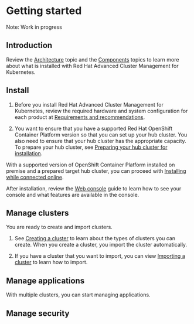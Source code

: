 # Getting started 

Note: Work in progress

## Introduction

Review the [Architecture](architecture.md) topic and the [Components](components.md) topics to learn more about what is installed with Red Hat Advanced Cluster Management for Kubernetes.

## Install

1. Before you install Red Hat Advanced Cluster Management for Kubernetes, review the required hardware and system configuration for each product at [Requirements and recommendations](install/requirements.md).

2. You want to ensure that you have a supported Red Hat OpenShift Container Platform version so that you can set up your hub cluster. You also need to ensure that your hub cluster has the appropriate capacity. To prepare your hub cluster, see [Preparing your hub cluster for installation](install/prep.md).

With a supported version of OpenShift Container Platform installed on premise and a prepared target hub cluster, you can proceed with [Installing while connected online](install/install_connected.md).

After installation, review the [Web console](console/console_intro) guide to learn how to see your console and what features are available in the console.

## Manage clusters

You are ready to create and import clusters. 

1. See [Creating a cluster](managed_cluster/create.md) to learn about the types of clusters you can create. When you create a cluster, you import the cluster automatically.

2. If you have a cluster that you want to import, you can view [Importing a cluster](managed_cluster/import.md) to learn how to import.

## Manage applications

With multiple clusters, you can start managing applications.

## Manage security
